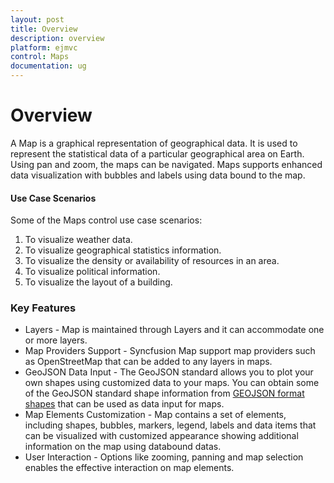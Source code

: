 ```yaml
---
layout: post
title: Overview
description: overview
platform: ejmvc
control: Maps
documentation: ug
---
```


# Overview

A Map is a graphical representation of geographical data. It is used to represent the statistical data of a particular geographical area on Earth. Using pan and zoom, the maps can be navigated. Maps supports enhanced data visualization with bubbles and labels using data bound to the map.

#### Use Case Scenarios

Some of the Maps control use case scenarios:

1. To visualize weather data.
2. To visualize geographical statistics information.
3. To visualize the density or availability of resources in an area.
4. To visualize political information.
5. To visualize the layout of a building.

### Key Features

* Layers - Map is maintained through Layers and it can accommodate one or more layers.
* Map Providers Support - Syncfusion Map support map providers such as OpenStreetMap that can be added to any layers in maps.
* GeoJSON Data Input - The GeoJSON standard allows you to plot your own shapes using customized data to your maps. You can obtain some of the GeoJSON standard shape information from [GEOJSON format shapes](http://www.syncfusion.com/uploads/user/uploads/Maps_GeoJSON.zip) that can be used as data input for maps.
* Map Elements Customization - Map contains a set of elements, including shapes, bubbles, markers, legend, labels and data items that can be visualized with customized appearance showing additional information on the map using databound datas.
* User Interaction - Options like zooming, panning and map selection enables the effective interaction on map elements.



